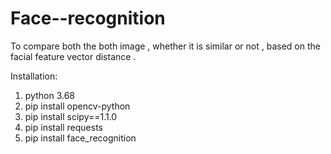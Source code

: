 # Face--recognition
To compare both the both image , whether it is similar or not , based on the facial feature vector distance .

Installation:
1. python 3.68
2. pip install opencv-python
3. pip install scipy==1.1.0
4. pip install requests
5. pip install face_recognition
